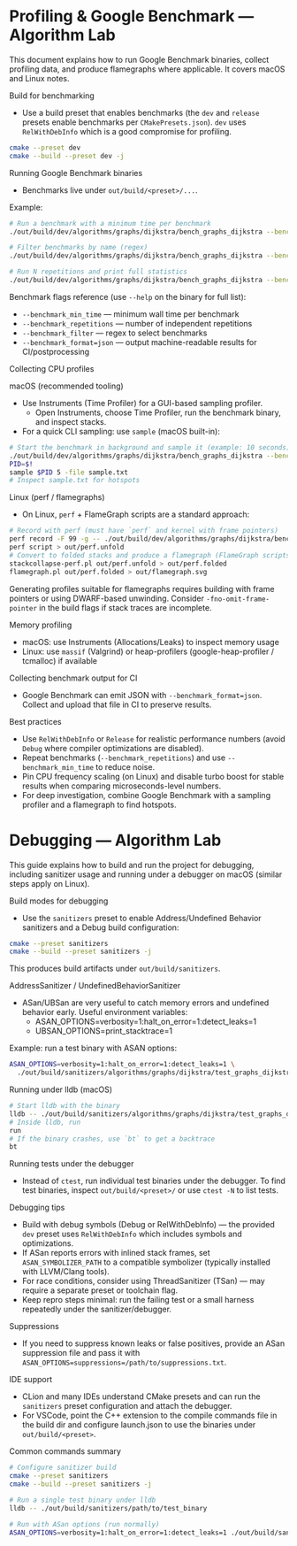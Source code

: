 # Profiling & Google Benchmark — Algorithm Lab

This document explains how to run Google Benchmark binaries, collect profiling data, and produce flamegraphs where applicable. It covers macOS and Linux notes.

Build for benchmarking
- Use a build preset that enables benchmarks (the `dev` and `release` presets enable benchmarks per `CMakePresets.json`). `dev` uses `RelWithDebInfo` which is a good compromise for profiling.

```bash
cmake --preset dev
cmake --build --preset dev -j
```

Running Google Benchmark binaries
- Benchmarks live under `out/build/<preset>/...`.

Example:

```bash
# Run a benchmark with a minimum time per benchmark
./out/build/dev/algorithms/graphs/dijkstra/bench_graphs_dijkstra --benchmark_min_time=2.0

# Filter benchmarks by name (regex)
./out/build/dev/algorithms/graphs/dijkstra/bench_graphs_dijkstra --benchmark_filter=.*Dijkstra.*

# Run N repetitions and print full statistics
./out/build/dev/algorithms/graphs/dijkstra/bench_graphs_dijkstra --benchmark_repetitions=5 --benchmark_min_time=1.0
```

Benchmark flags reference (use `--help` on the binary for full list):
- `--benchmark_min_time` — minimum wall time per benchmark
- `--benchmark_repetitions` — number of independent repetitions
- `--benchmark_filter` — regex to select benchmarks
- `--benchmark_format=json` — output machine-readable results for CI/postprocessing

Collecting CPU profiles

macOS (recommended tooling)
- Use Instruments (Time Profiler) for a GUI-based sampling profiler.
  - Open Instruments, choose Time Profiler, run the benchmark binary, and inspect stacks.
- For a quick CLI sampling: use `sample` (macOS built-in):

```bash
# Start the benchmark in background and sample it (example: 10 seconds)
./out/build/dev/algorithms/graphs/dijkstra/bench_graphs_dijkstra --benchmark_min_time=2.0 &
PID=$!
sample $PID 5 -file sample.txt
# Inspect sample.txt for hotspots
```

Linux (perf / flamegraphs)
- On Linux, `perf` + FlameGraph scripts are a standard approach:

```bash
# Record with perf (must have `perf` and kernel with frame pointers)
perf record -F 99 -g -- ./out/build/dev/algorithms/graphs/dijkstra/bench_graphs_dijkstra --benchmark_min_time=2.0
perf script > out/perf.unfold
# Convert to folded stacks and produce a flamegraph (FlameGraph scripts required)
stackcollapse-perf.pl out/perf.unfold > out/perf.folded
flamegraph.pl out/perf.folded > out/flamegraph.svg
```

Generating profiles suitable for flamegraphs requires building with frame pointers or using DWARF-based unwinding. Consider `-fno-omit-frame-pointer` in the build flags if stack traces are incomplete.

Memory profiling
- macOS: use Instruments (Allocations/Leaks) to inspect memory usage
- Linux: use `massif` (Valgrind) or heap-profilers (google-heap-profiler / tcmalloc) if available

Collecting benchmark output for CI
- Google Benchmark can emit JSON with `--benchmark_format=json`. Collect and upload that file in CI to preserve results.

Best practices
- Use `RelWithDebInfo` or `Release` for realistic performance numbers (avoid `Debug` where compiler optimizations are disabled).
- Repeat benchmarks (`--benchmark_repetitions`) and use `--benchmark_min_time` to reduce noise.
- Pin CPU frequency scaling (on Linux) and disable turbo boost for stable results when comparing microseconds-level numbers.
- For deep investigation, combine Google Benchmark with a sampling profiler and a flamegraph to find hotspots.

# Debugging — Algorithm Lab

This guide explains how to build and run the project for debugging, including sanitizer usage and running under a debugger on macOS (similar steps apply on Linux).

Build modes for debugging
- Use the `sanitizers` preset to enable Address/Undefined Behavior sanitizers and a Debug build configuration:

```bash
cmake --preset sanitizers
cmake --build --preset sanitizers -j
```

This produces build artifacts under `out/build/sanitizers`.

AddressSanitizer / UndefinedBehaviorSanitizer
- ASan/UBSan are very useful to catch memory errors and undefined behavior early. Useful environment variables:
  - ASAN_OPTIONS=verbosity=1:halt_on_error=1:detect_leaks=1
  - UBSAN_OPTIONS=print_stacktrace=1

Example: run a test binary with ASAN options:

```bash
ASAN_OPTIONS=verbosity=1:halt_on_error=1:detect_leaks=1 \
  ./out/build/sanitizers/algorithms/graphs/dijkstra/test_graphs_dijkstra
```

Running under lldb (macOS)

```bash
# Start lldb with the binary
lldb -- ./out/build/sanitizers/algorithms/graphs/dijkstra/test_graphs_dijkstra
# Inside lldb, run
run
# If the binary crashes, use `bt` to get a backtrace
bt
```

Running tests under the debugger
- Instead of `ctest`, run individual test binaries under the debugger. To find test binaries, inspect `out/build/<preset>/` or use `ctest -N` to list tests.

Debugging tips
- Build with debug symbols (Debug or RelWithDebInfo) — the provided `dev` preset uses `RelWithDebInfo` which includes symbols and optimizations.
- If ASan reports errors with inlined stack frames, set `ASAN_SYMBOLIZER_PATH` to a compatible symbolizer (typically installed with LLVM/Clang tools).
- For race conditions, consider using ThreadSanitizer (TSan) — may require a separate preset or toolchain flag.
- Keep repro steps minimal: run the failing test or a small harness repeatedly under the sanitizer/debugger.

Suppressions
- If you need to suppress known leaks or false positives, provide an ASan suppression file and pass it with `ASAN_OPTIONS=suppressions=/path/to/suppressions.txt`.

IDE support
- CLion and many IDEs understand CMake presets and can run the `sanitizers` preset configuration and attach the debugger.
- For VSCode, point the C++ extension to the compile commands file in the build dir and configure launch.json to use the binaries under `out/build/<preset>`.

Common commands summary

```bash
# Configure sanitizer build
cmake --preset sanitizers
cmake --build --preset sanitizers -j

# Run a single test binary under lldb
lldb -- ./out/build/sanitizers/path/to/test_binary

# Run with ASan options (run normally)
ASAN_OPTIONS=verbosity=1:halt_on_error=1:detect_leaks=1 ./out/build/sanitizers/path/to/test_binary
```

